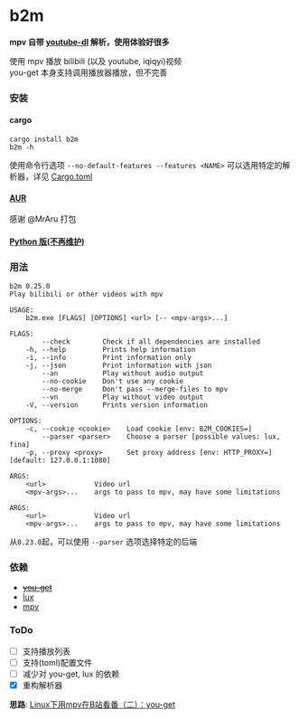 # b2m
**mpv 自带 [youtube-dl](https://github.com/ytdl-org/youtube-dl) 解析，使用体验好很多**

使用 mpv 播放 bilibili (以及 youtube, iqiqyi)视频  
you-get 本身支持调用播放器播放，但不完善

### 安装

#### cargo
```
cargo install b2m
b2m -h
```

使用命令行选项 `--no-default-features --features <NAME>` 可以选用特定的解析器，详见 [Cargo.toml](Cargo.toml)

#### [AUR](https://aur.archlinux.org/packages/b2m/  )

感谢 @MrAru 打包

#### [Python 版(不再维护)](src/b2m.py)

### 用法
```
b2m 0.25.0
Play bilibili or other videos with mpv

USAGE:
    b2m.exe [FLAGS] [OPTIONS] <url> [-- <mpv-args>...]

FLAGS:
        --check        Check if all dependencies are installed
    -h, --help         Prints help information
    -i, --info         Print information only
    -j, --json         Print information with json
        --an           Play without audio output
        --no-cookie    Don't use any cookie
        --no-merge     Don't pass --merge-files to mpv
        --vn           Play without video output
    -V, --version      Prints version information

OPTIONS:
    -c, --cookie <cookie>    Load cookie [env: B2M_COOKIES=]
        --parser <parser>    Choose a parser [possible values: lux, fina]
    -p, --proxy <proxy>      Set proxy address [env: HTTP_PROXY=]  [default: 127.0.0.1:1080]

ARGS:
    <url>            Video url
    <mpv-args>...    args to pass to mpv, may have some limitations

ARGS:
    <url>            Video url
    <mpv-args>...    args to pass to mpv, may have some limitations
```

从`0.23.0`起，可以使用 `--parser` 选项选择特定的后端

### 依赖
- ~~[you-get](https://github.com/soimort/you-get)~~  
- [lux](https://github.com/iawia002/annie)  
- [mpv](https://mpv.io)  

### ToDo
- [ ] 支持播放列表
- [ ] 支持(toml)配置文件
- [ ] 减少对 you-get, lux 的依赖
- [x] 重构解析器

**思路**: [Linux下用mpv在B站看番（二）：you-get](https://fspark.me/archives/Linux-mpv-bilibili-bangumi-you-get.html)  
